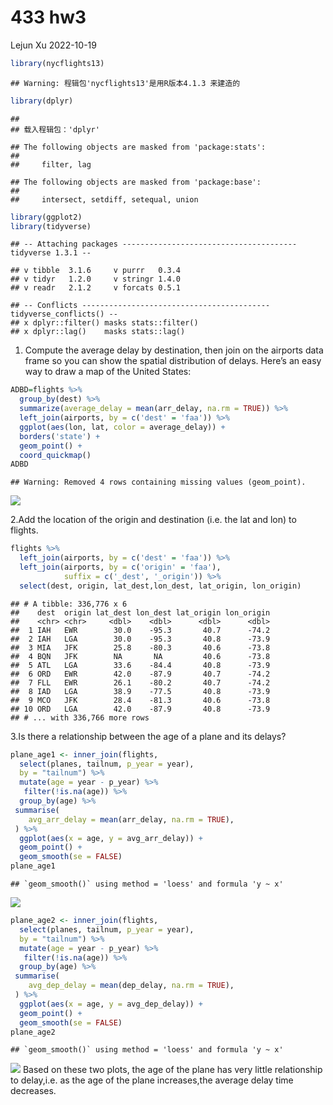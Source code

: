 433 hw3
================
Lejun Xu
2022-10-19

``` r
library(nycflights13)
```

    ## Warning: 程辑包'nycflights13'是用R版本4.1.3 来建造的

``` r
library(dplyr)
```

    ## 
    ## 载入程辑包：'dplyr'

    ## The following objects are masked from 'package:stats':
    ## 
    ##     filter, lag

    ## The following objects are masked from 'package:base':
    ## 
    ##     intersect, setdiff, setequal, union

``` r
library(ggplot2)
library(tidyverse)
```

    ## -- Attaching packages --------------------------------------- tidyverse 1.3.1 --

    ## v tibble  3.1.6     v purrr   0.3.4
    ## v tidyr   1.2.0     v stringr 1.4.0
    ## v readr   2.1.2     v forcats 0.5.1

    ## -- Conflicts ------------------------------------------ tidyverse_conflicts() --
    ## x dplyr::filter() masks stats::filter()
    ## x dplyr::lag()    masks stats::lag()

1.  Compute the average delay by destination, then join on the airports
    data frame so you can show the spatial distribution of delays.
    Here’s an easy way to draw a map of the United States:

``` r
ADBD=flights %>% 
  group_by(dest) %>%
  summarize(average_delay = mean(arr_delay, na.rm = TRUE)) %>%
  left_join(airports, by = c('dest' = 'faa')) %>%
  ggplot(aes(lon, lat, color = average_delay)) +
  borders('state') +
  geom_point() +
  coord_quickmap()
ADBD
```

    ## Warning: Removed 4 rows containing missing values (geom_point).

![](hw3handin_files/figure-gfm/unnamed-chunk-2-1.png)<!-- -->

2.Add the location of the origin and destination (i.e. the lat and lon)
to flights.

``` r
flights %>% 
  left_join(airports, by = c('dest' = 'faa')) %>%
  left_join(airports, by = c('origin' = 'faa'), 
            suffix = c('_dest', '_origin')) %>%
  select(dest, origin, lat_dest,lon_dest, lat_origin, lon_origin)
```

    ## # A tibble: 336,776 x 6
    ##    dest  origin lat_dest lon_dest lat_origin lon_origin
    ##    <chr> <chr>     <dbl>    <dbl>      <dbl>      <dbl>
    ##  1 IAH   EWR        30.0    -95.3       40.7      -74.2
    ##  2 IAH   LGA        30.0    -95.3       40.8      -73.9
    ##  3 MIA   JFK        25.8    -80.3       40.6      -73.8
    ##  4 BQN   JFK        NA       NA         40.6      -73.8
    ##  5 ATL   LGA        33.6    -84.4       40.8      -73.9
    ##  6 ORD   EWR        42.0    -87.9       40.7      -74.2
    ##  7 FLL   EWR        26.1    -80.2       40.7      -74.2
    ##  8 IAD   LGA        38.9    -77.5       40.8      -73.9
    ##  9 MCO   JFK        28.4    -81.3       40.6      -73.8
    ## 10 ORD   LGA        42.0    -87.9       40.8      -73.9
    ## # ... with 336,766 more rows

3.Is there a relationship between the age of a plane and its delays?

``` r
plane_age1 <- inner_join(flights,
  select(planes, tailnum, p_year = year),
  by = "tailnum") %>%
  mutate(age = year - p_year) %>%
   filter(!is.na(age)) %>%
  group_by(age) %>%
 summarise(
    avg_arr_delay = mean(arr_delay, na.rm = TRUE),
 ) %>% 
  ggplot(aes(x = age, y = avg_arr_delay)) +
  geom_point() +
  geom_smooth(se = FALSE)
plane_age1
```

    ## `geom_smooth()` using method = 'loess' and formula 'y ~ x'

![](hw3handin_files/figure-gfm/unnamed-chunk-4-1.png)<!-- -->

``` r
plane_age2 <- inner_join(flights,
  select(planes, tailnum, p_year = year),
  by = "tailnum") %>%
  mutate(age = year - p_year) %>%
   filter(!is.na(age)) %>%
  group_by(age) %>%
 summarise(
    avg_dep_delay = mean(dep_delay, na.rm = TRUE),
 ) %>% 
  ggplot(aes(x = age, y = avg_dep_delay)) +
  geom_point() +
  geom_smooth(se = FALSE)
plane_age2
```

    ## `geom_smooth()` using method = 'loess' and formula 'y ~ x'

![](hw3handin_files/figure-gfm/unnamed-chunk-5-1.png)<!-- --> Based on
these two plots, the age of the plane has very little relationship to
delay,i.e. as the age of the plane increases,the average delay time
decreases.
